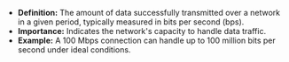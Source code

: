 - **Definition:** The amount of data successfully transmitted over a network in a given period, typically measured in bits per second (bps). 
- **Importance:** Indicates the network's capacity to handle data traffic.
- **Example:** A 100 Mbps connection can handle up to 100 million bits per second under ideal conditions.